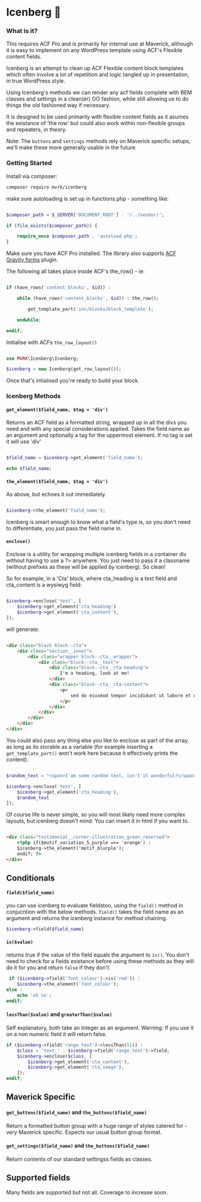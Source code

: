 # Icenberg 🥶


### What is it?

This requires ACF Pro and is primarily for internal use at Maverick, although it is easy to implement on any WordPress template using ACF's Flexible content fields.

Icenberg is an attempt to clean up ACF Flexible content block templates which often involve a lot of repetition and logic tangled up in presentation, in true WordPress style.

Using Icenberg's methods we can render any acf fields complete with BEM classes and settings in a clean(er) OO fashion, while still allowing us to do things the old fashioned way if necessary.

It is designed to be used primarily with flexible content fields as it asumes the existance of 'the row' but could also work within non-flexible groups and repeaters, in theory.

Note: The `buttons` and `settings` methods rely on Maverick specific setups, we'll make these more generally usable in the future.


### Getting Started

Install via composer:

```bash
composer require mvrk/icenberg
```

make sure autoloading is set up in functions.php - something like:

```php

$composer_path = $_SERVER['DOCUMENT_ROOT'] . '/../vendor/';

if (file_exists($composer_path)) {

    require_once $composer_path . 'autoload.php';
}

```
Make sure you have ACF Pro installed. The library also supports [ACF Gravity forms](https://wordpress.org/plugins/acf-gravityforms-add-on/) plugin.

The following all takes place inside ACF's the_row() - ie:
```php

if (have_rows('content_blocks', $id)) :

    while (have_rows('content_blocks', $id)) : the_row();

        get_template_part('inc/blocks/block_template');

    endwhile;

endif;
```
Initialise with ACFs `the_row_layout()`

```php

use MVRK\Icenberg\Icenberg;

$icenberg = new Icenberg(get_row_layout());

```
Once that's intialised you're ready to build your block.

### Icenberg Methods

#### `get_element($field_name, $tag = 'div')`

Returns an ACF field as a formatted string, wrapped up in all the divs you need and with any  special considerations applied. Takes the field name as an argument and optionally a tag for the uppermost element. If no tag is set it will use 'div'

```php

$field_name = $icenberg->get_element('field_name');

echo $field_name;

```

#### `the_element($field_name, $tag = 'div')`

As above, but echoes it out immediately.

```php

$icenberg->the_element('field_name');

```
Icenberg is smart enough to know what a field's type is, so you don't need to differentiate, you just pass the field name in.


#### `enclose()`

Enclose is a utility for wrapping multiple icenberg fields in a container div without having to use a ?> anywhere. You just need to pass it a classname (without prefixes as these will be applied by icenberg). So clean!

So for example, in a 'Cta' block,  where cta_heading is a text field and cta_content is a wysiwyg field:

```php

$icenberg->enclose('text', [
    $icenberg->get_element('cta_heading')
    $icenberg->get_element('cta_content'),
]);

```
will generate:

```html

<div class="block block--cta">
    <div class="section__inner">
        <div class="wrapper block--cta__wrapper">
            <div class="block--cta__text">
                <div class="block--cta__cta-heading">
                    I'm a heading, look at me!
                </div>
                <div class="block--cta__cta-content">
                    <p>
                        sed do eiusmod tempor incididunt ut labore et dolore magna aliqua. Ut enim ad minim veniam, quis nostrud exercitation ullamco laboris nisi ut aliquip ex ea commodo consequat.
                    </p>
                </div>
            </div>
        </div>
    </div>
</div>


```

You could also pass any thing else you like to enclose as part of the array, as long as its storable as a variable (for example inserting a `get_template_part()` won't work here because it effectively prints the content).

```php

$random_text = "<span>I am some random text, isn't it wonderful?</span>";

$icenberg->enclose('text', [
    $icenberg->get_element('cta_heading'),
    $random_text
]);

```

Of course life is never simple, so you will most likely need more complex layouts, but icenberg doesn't mind. You can insert it in html if you want to.

```html

<div class="testimonial__corner-illustration_green_reversed">
    <?php if($motif_variation_5_purple === 'orange') :
    $icenberg->the_element('motif_blurple');
    endif; ?>
</div>

```
## Conditionals

#### `field($field_name)`

you can use icenberg to evaluate fieldstoo, using the `field()` method in conjucntion with the below methods. `field()` takes the field name as an argument and returns the icenberg instance for method chaining.

 ```php
 $icenberg->field($field_name)
 ```

#### `is($value)`

returns true if the value of the field equals the argument to `is()`. You don't need to check for a fields existance before using these methods as they will do it for you and return `false` if they don't.

```php
 if ($icenberg->field('font_colour')->is('red')) :
    $icenberg->the_element('font_colour');
else :
    echo 'oh no';
endif;
```

#### `lessThan($value)` and `greaterThan($value)`

Self explanatory, both take an integer as an argument. Warning: If you use it on a non numeric field it will return false.

```php
if ($icenberg->field('range_test')->lessThan(51)) :
    $class = 'text_' . $icenberg->field('range_test')->field;
    $icenberg->enclose($class, [
        $icenberg->get_element('cta_content'),
        $icenberg->get_element('cta_image'),
    ]);
endif;
```

## Maverick Specific

#### `get_buttons($field_name)` and `the_buttons($field_name)`

Return a formatted button group with a huge range of styles catered for - very Maverick specific.
Expects our usual button group format.

#### `get_settings($field_name)` and `the_buttons($field_name)`

Return contents of our standard settingss fields as classes.


## Supported fields

Many fields are supported but not all. Coverage to increase soon.
